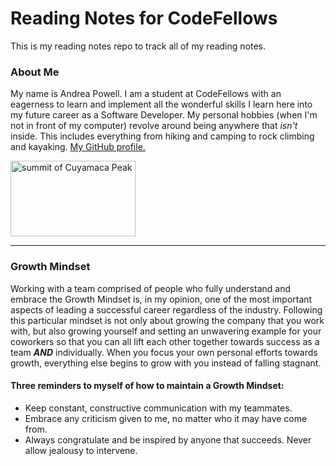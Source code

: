# Reading Notes for CodeFellows

This is my reading notes repo to track all of my reading notes.

### About Me

My name is Andrea Powell. I am a student at CodeFellows with an eagerness to learn and implement all the wonderful skills I learn here into my future career as a Software Developer. My personal hobbies (when I'm not in front of my computer) revolve around being anywhere that *isn't* inside. This includes everything from hiking and camping to rock climbing and kayaking. [My GitHub profile.](https://github.com/Andreavpowell)

<img src="https://www.dropbox.com/home?preview=cuyamaca_peak.tiff" alt="summit of Cuyamaca Peak" width="200" height="121">

___________________________________________________________________________________

### Growth Mindset

Working with a team comprised of people who fully understand and embrace the Growth Mindset is, in my opinion, one of the most important aspects of leading a successful career regardless of the industry. Following this particular mindset is not only about growing the company that you work with, but also growing yourself and setting an unwavering example for your coworkers so that you can all lift each other together towards success as a team ***AND*** individually. When you focus your own personal efforts towards growth, everything else begins to grow with you instead of falling stagnant. 

#### Three reminders to myself of how to maintain a Growth Mindset:

- Keep constant, constructive communication with my teammates.
- Embrace any criticism given to me, no matter who it may have come from.
- Always congratulate and be inspired by anyone that succeeds. Never allow jealousy to intervene.



